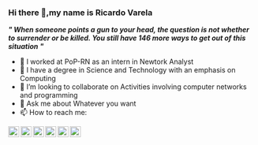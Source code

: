 ### Hi there 👋,my name is Ricardo Varela

<b><i>" When someone points a gun to your head, the question is not whether to surrender or be killed. You still have 146 more ways to get out of this situation "</b></i>

- 🔭 I worked at PoP-RN as an intern in Newtork Analyst
- 🌱 I have a degree in Science and Technology with an emphasis on Computing
- 👯 I’m looking to collaborate on Activities involving computer networks and programming
- 💬 Ask me about Whatever you want
- 📫 How to reach me:


<a href="https://discord.com">
  <img align="left" alt="ricardomvv #2493" width="22px" src="https://cdn.jsdelivr.net/npm/simple-icons@v3/icons/discord.svg" />
</a>
<a href="https://twitter.com/ricardomvv">
  <img align="left" alt="Ricardo Varela | Twitter" width="22px" src="https://cdn.jsdelivr.net/npm/simple-icons@v3/icons/twitter.svg" />
</a>
<a href="https://www.linkedin.com/in/ricardomvv">
  <img align="left" alt="Ricardo's LinkdeIN" width="22px" src="https://cdn.jsdelivr.net/npm/simple-icons@v3/icons/linkedin.svg" />
</a>
<a href="https://t.me/ricardomvv">
  <img align="left" alt="Ricardo's Telegram" width="22px" src="https://cdn.jsdelivr.net/npm/simple-icons@v3/icons/telegram.svg" />
</a>
<a href="https://www.instagram.com/ricvarela">
  <img align="left" alt="Ricardo's Instagram" width="22px" src="https://cdn.jsdelivr.net/npm/simple-icons@v3/icons/instagram.svg" />
</a>
<a href="https://www.reddit.com/user/ricardomvv">
  <img align="left" alt="Ricardo's Reddit" width="22px" src="https://cdn.jsdelivr.net/npm/simple-icons@v3/icons/reddit.svg" />
</a>

<br />

